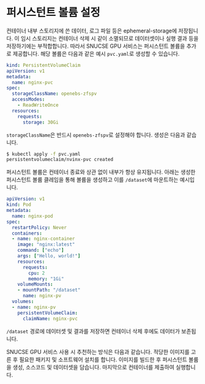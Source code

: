 # 퍼시스턴트 볼륨 설정

컨테이너 내부 스토리지에 쓴 데이터, 로그 파일 등은 ephemeral-storage에 저장됩니다. 이 임시 스토리지는 컨테이너 삭제 시 같이 소멸되므로 데이터셋이나 실행 결과 등을 저장하기에는 부적합합니다. 따라서 SNUCSE GPU 서비스는 퍼시스턴트 볼륨을 추가로 제공합니다. 해당 볼륨은 다음과 같은 예시 `pvc.yaml`로 생성할 수 있습니다.

```yaml
kind: PersistentVolumeClaim
apiVersion: v1
metadata:
  name: nginx-pvc
spec:
  storageClassName: openebs-zfspv
  accessModes:
    - ReadWriteOnce
  resources:
    requests:
      storage: 30Gi
```

`storageClassName`은 반드시 `openebs-zfspv`로 설정해야 합니다. 생성은 다음과 같습니다.
```sh
$ kubectl apply -f pvc.yaml
persistentvolumeclaim/nvinx-pvc created
```

퍼시스턴트 볼륨은 컨테이너 종료와 상관 없이 내부가 항상 유지됩니다. 아래는 생성한 퍼시스턴트 볼륨 클레임을 통해 볼륨을 생성하고 이를 `/dataset`에 마운트하는 예시입니다.

```yaml
apiVersion: v1
kind: Pod
metadata:
  name: nginx-pod
spec:
  restartPolicy: Never
  containers:
  - name: nginx-container
    image: "nginx:latest"
    command: ["echo"]
    args: ["Hello, world!"]
    resources:
      requests:
        cpu: 2
        memory: "1Gi"
    volumeMounts:
    - mountPath: "/dataset"
      name: nginx-pv
  volumes:
  - name: nginx-pv
    persistentVolumeClaim:
      claimName: nginx-pvc
```

`/dataset` 경로에 데이터셋 및 결과를 저장하면 컨테이너 삭제 후에도 데이터가 보존됩니다.

SNUCSE GPU 서비스 사용 시 추천하는 방식은 다음과 같습니다.
적당한 이미지를 고른 후 필요한 패키지 및 소프트웨어 설치를 합니다. 이미지를 빌드한 후 퍼시스턴트 볼륨을 생성, 소스코드 및 데이터셋을 담습니다. 마지막으로 컨테이너를 제출하여 실행합니다.
